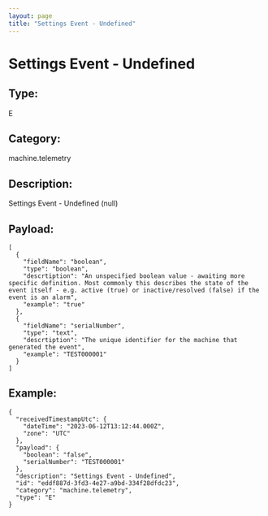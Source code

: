 ```yaml
---
layout: page
title: "Settings Event - Undefined"
---
```


# Settings Event - Undefined

## Type:

E

## Category:

machine.telemetry

## Description: 

Settings Event - Undefined (null)

## Payload:

```
[
  {
    "fieldName": "boolean",
    "type": "boolean",
    "descrtiption": "An unspecified boolean value - awaiting more specific definition. Most commonly this describes the state of the event itself - e.g. active (true) or inactive/resolved (false) if the event is an alarm",
    "example": "true"
  },
  {
    "fieldName": "serialNumber",
    "type": "text",
    "descrtiption": "The unique identifier for the machine that generated the event",
    "example": "TEST000001"
  }
]
```

## Example:

```
{
  "receivedTimestampUtc": {
    "dateTime": "2023-06-12T13:12:44.000Z",
    "zone": "UTC"
  },
  "payload": {
    "boolean": "false",
    "serialNumber": "TEST000001"
  },
  "description": "Settings Event - Undefined",
  "id": "eddf887d-3fd3-4e27-a9bd-334f28dfdc23",
  "category": "machine.telemetry",
  "type": "E"
}
```
